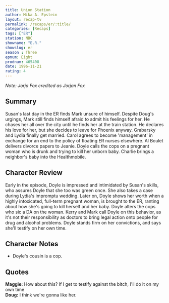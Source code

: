 ```yaml
---
title: Union Station
author: Mika A. Epstein
layout: recap-tv
permalink: /recaps/er/:title/
categories: [Recaps]
tags: ["ER"]
station: NBC
showname: "E.R."
showslug: er
season : Three  
epnum: Eight  
prodnum: 465408    
date: 1996-11-21
rating: 4
---
```


_Note: Jorja Fox credited as Jorjan Fox_

## Summary  
  
Susan's last day in the ER finds Mark unsure of himself. Despite Doug's urgings, Mark still finds himself afraid to admit his feelings for her. He chases her all over the city until he finds her at the train station. He declares his love for her, but she decides to leave for Phoenix anyway. Grabarsky and Lydia finally get married. Carol agrees to become 'management' in exchange for an end to the policy of floating ER nurses elsewhere. Al Boulet delivers divorce papers to Jeanie. Doyle calls the cops on a pregnant woman who is drunk and trying to kill her unborn baby. Charlie brings a neighbor's baby into the Healthmobile.

## Character Review  
  
Early in the episode, Doyle is impressed and intimidated by Susan's skills, who assures Doyle that she too was green once. She also takes a case during Lydia's impromptu wedding. Later on, Doyle shows her worth when a highly intoxicated, full-term pregnant woman, is brought to the ER, ranting about how she's going to kill herself and her baby. Doyle alters the cops who sic a DA on the woman. Kerry and Mark call Doyle on this behavior, as it's not their responsibility as doctors to bring legal action onto people for drug and alcohol problems. Doyle stands firm on her convictions, and says she'll testify on her own time.

## Character Notes  
  
* Doyle's cousin is a cop.

## Quotes  
  
**Maggie:** How about this? If I get to testify against the bitch, I'll do it on my own time  
**Doug:** I think we're gonna like her.